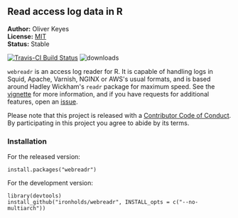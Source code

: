 ## Read access log data in R

__Author:__ Oliver Keyes<br/>
__License:__ [MIT](http://opensource.org/licenses/MIT)<br/>
__Status:__ Stable

[![Travis-CI Build Status](https://travis-ci.org/Ironholds/webreadr.svg?branch=master)](https://travis-ci.org/Ironholds/webreadr) ![downloads](http://cranlogs.r-pkg.org/badges/grand-total/webreadr)

`webreadr` is an access log reader for R. It is capable of handling logs in
Squid, Apache, Varnish, NGINX or AWS's usual formats, and is based around Hadley Wickham's `readr` package for
maximum speed. See the [vignette](https://github.com/Ironholds/webtools/blob/master/vignettes/Introduction.Rmd)
for more information, and if you have requests for additional features, open an [issue](https://github.com/Ironholds/webtools/issues).

Please note that this project is released with a [Contributor Code of Conduct](https://github.com/Ironholds/webreadr/blob/master/CONDUCT.md). By participating in this project you agree to abide by its terms.

### Installation

For the released version:

    install.packages("webreadr")
    
For the development version:

    library(devtools)
    install_github("ironholds/webreadr", INSTALL_opts = c("--no-multiarch"))
